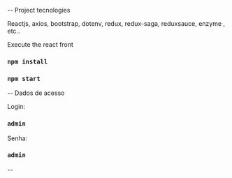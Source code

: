 -- Project tecnologies

Reactjs, axios, bootstrap, dotenv, redux, redux-saga, reduxsauce, enzyme , etc..

Execute the react front

### `npm install`
### `npm start`

-- Dados de acesso

Login: 
### `admin`
Senha: 
### `admin`

-- 